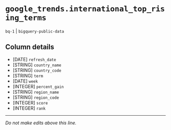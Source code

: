 # `google_trends.international_top_rising_terms`
`bq-1` | `bigquery-public-data`

## Column details
* [DATE]      `refresh_date`
* [STRING]    `country_name`
* [STRING]    `country_code`
* [STRING]    `term`
* [DATE]      `week`
* [INTEGER]   `percent_gain`
* [STRING]    `region_name`
* [STRING]    `region_code`
* [INTEGER]   `score`
* [INTEGER]   `rank`

-------------------------------------------------------------------------------
*Do not make edits above this line.*
